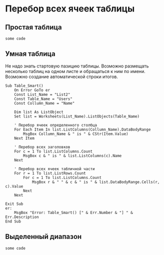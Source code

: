 # Перебор всех ячеек таблицы

## Простая таблица
```
some code
```

## Умная таблица
Не надо знать стартовую пазицию таблицы. Возможно размещать несколько таблиц на одном листе и обращаться к ним по имени.
Возможно создание автоматической строки итогов.
```
Sub Table_Smart()
    On Error GoTo er
    Const List_Name = "List2"
    Const Table_Name = "Users"
    Const Collumn_Name = "Name"

    Dim list As ListObject
    Set list = Worksheets(List_Name).ListObjects(Table_Name)
    
    ' Перебор ячеек определенного столбца 
    For Each Item In list.ListColumns(Collumn_Name).DataBodyRange
        MsgBox Collumn_Name & " is " & CStr(Item.Value)
    Next Item
    
    ' Перебор всех заголовков
    For c = 1 To list.ListColumns.Count
        MsgBox c & " is " & list.ListColumns(c).Name
    Next
    
    ' Перебор всех ячеек табличной части
    For r = 1 To list.ListRows.Count
        For c = 1 To list.ListColumns.Count
            MsgBox r & " " & c & " is " & list.DataBodyRange.Cells(r, c).Value
        Next
    Next

Exit Sub
er:
    MsgBox "Error: Table_Smart() [" & Err.Number & "] " & Err.Description
End Sub
```

## Выделенный диапазон
```
some code
```

